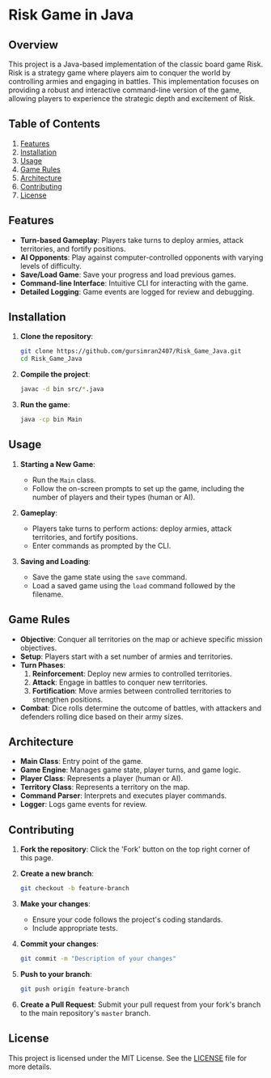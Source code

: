 # Risk Game in Java

## Overview

This project is a Java-based implementation of the classic board game Risk. Risk is a strategy game where players aim to conquer the world by controlling armies and engaging in battles. This implementation focuses on providing a robust and interactive command-line version of the game, allowing players to experience the strategic depth and excitement of Risk.

## Table of Contents

1. [Features](#features)
2. [Installation](#installation)
3. [Usage](#usage)
4. [Game Rules](#game-rules)
5. [Architecture](#architecture)
6. [Contributing](#contributing)
7. [License](#license)

## Features

- **Turn-based Gameplay**: Players take turns to deploy armies, attack territories, and fortify positions.
- **AI Opponents**: Play against computer-controlled opponents with varying levels of difficulty.
- **Save/Load Game**: Save your progress and load previous games.
- **Command-line Interface**: Intuitive CLI for interacting with the game.
- **Detailed Logging**: Game events are logged for review and debugging.

## Installation

1. **Clone the repository**:
    ```sh
    git clone https://github.com/gursimran2407/Risk_Game_Java.git
    cd Risk_Game_Java
    ```

2. **Compile the project**:
    ```sh
    javac -d bin src/*.java
    ```

3. **Run the game**:
    ```sh
    java -cp bin Main
    ```

## Usage

1. **Starting a New Game**:
    - Run the `Main` class.
    - Follow the on-screen prompts to set up the game, including the number of players and their types (human or AI).

2. **Gameplay**:
    - Players take turns to perform actions: deploy armies, attack territories, and fortify positions.
    - Enter commands as prompted by the CLI.

3. **Saving and Loading**:
    - Save the game state using the `save` command.
    - Load a saved game using the `load` command followed by the filename.

## Game Rules

- **Objective**: Conquer all territories on the map or achieve specific mission objectives.
- **Setup**: Players start with a set number of armies and territories.
- **Turn Phases**:
    1. **Reinforcement**: Deploy new armies to controlled territories.
    2. **Attack**: Engage in battles to conquer new territories.
    3. **Fortification**: Move armies between controlled territories to strengthen positions.
- **Combat**: Dice rolls determine the outcome of battles, with attackers and defenders rolling dice based on their army sizes.

## Architecture

- **Main Class**: Entry point of the game.
- **Game Engine**: Manages game state, player turns, and game logic.
- **Player Class**: Represents a player (human or AI).
- **Territory Class**: Represents a territory on the map.
- **Command Parser**: Interprets and executes player commands.
- **Logger**: Logs game events for review.

## Contributing

1. **Fork the repository**:
    Click the 'Fork' button on the top right corner of this page.

2. **Create a new branch**:
    ```sh
    git checkout -b feature-branch
    ```

3. **Make your changes**:
    - Ensure your code follows the project's coding standards.
    - Include appropriate tests.

4. **Commit your changes**:
    ```sh
    git commit -m "Description of your changes"
    ```

5. **Push to your branch**:
    ```sh
    git push origin feature-branch
    ```

6. **Create a Pull Request**:
    Submit your pull request from your fork's branch to the main repository's `master` branch.

## License

This project is licensed under the MIT License. See the [LICENSE](LICENSE) file for more details.
